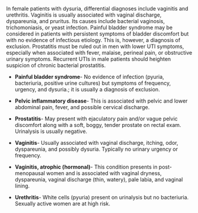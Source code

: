 In female patients with dysuria, differential diagnoses include vaginitis and urethritis. Vaginitis is usually associated with vaginal discharge, dyspareunia, and pruritus. Its causes include bacterial vaginosis, trichomoniasis, or yeast infection. Painful bladder syndrome may be considered in patients with persistent symptoms of bladder discomfort but with no evidence of infectious etiology. This is, however, a diagnosis of exclusion. Prostatitis must be ruled out in men with lower UTI symptoms, especially when associated with fever, malaise, perineal pain, or obstructive urinary symptoms. Recurrent UTIs in male patients should heighten suspicion of chronic bacterial prostatitis.

- **Painful bladder syndrome**- No evidence of infection (pyuria, bacteriuria, positive urine cultures) but symptoms of frequency, urgency, and dysuria.; it is usually a diagnosis of exclusion.

- **Pelvic inflammatory disease**- This is associated with pelvic and lower abdominal pain, fever, and possible cervical discharge.

- **Prostatitis**- May present with ejaculatory pain and/or vague pelvic discomfort along with a soft, boggy, tender prostate on rectal exam. Urinalysis is usually negative.

- **Vaginitis**- Usually associated with vaginal discharge, itching, odor, dyspareunia, and possibly dysuria. Typically no urinary urgency or frequency.

- **Vaginitis, atrophic (hormonal)**- This condition presents in post-menopausal women and is associated with vaginal dryness, dyspareunia, vaginal discharge (thin, watery), pale labia, and vaginal lining.

- **Urethritis**- White cells (pyuria) present on urinalysis but no bacteriuria. Sexually active women are at high risk.